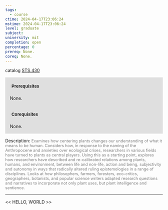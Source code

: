 ```yaml
---
tags:
  - course
ctime: 2024-04-17T23:06:24
mstime: 2024-04-17T23:06:24
level: graduate
subject: 
university: mit
completion: open
percentage: 0
prereq: None.
coreq: None.
---
```


catalog [STS.430](http://student.mit.edu/catalog/mSTSb.html#STS.430)

<span style="display: block; padding: 15px; background-color: rgb(100, 100, 100, 0.2);"><font id="m_prereq4158_0" style="display: block; font-family: Arial, sans-serif; font-weight: bold; padding: 5px">Prerequisites</font><br><span id="prereq4158_0">None.</span></span>
<span style="display: block; padding: 15px; background-color: rgb(100, 100, 100, 0.2);"><font id="m_coreq4158_0" style="display: block; font-family: Arial, sans-serif; font-weight: bold; padding: 5px">Corequisites</font><br><span id="coreq4158_0">None.</span></span>

<font style="">Description:</font>
<font style="color: grey; font-size: 0.8rem;">Examines how centering plants changes our understanding of what it means to be human. Considers how, in response to the naming of the Anthropocene and anxieties over ecological crises, researchers in various fields have turned to plants as central players. Using this as a starting point, explores how researchers have described and re-calibrated relations among plants, humans, and environment, between life and non-life, action and being, subjectivity and autonomy in ways that radically altered ruling epistemologies in a range of disciplines. Looks at how philosophers, farmers, foresters, eco-critics, geographers, botanists, and popular science writers adapted research questions and narratives to incorporate not only plant uses, but plant intelligence and sentience.</font>



---

<< HELLO, WORLD >>
